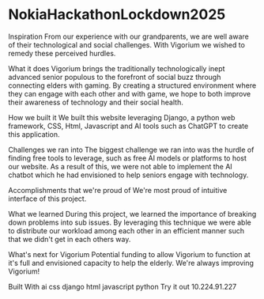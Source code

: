 # NokiaHackathonLockdown2025
Inspiration
From our experience with our grandparents, we are well aware of their technological and social challenges. With Vigorium we wished to remedy these perceived hurdles.

What it does
Vigorium brings the traditionally technologically inept advanced senior populous to the forefront of social buzz through connecting elders with gaming. By creating a structured environment where they can engage with each other and with game, we hope to both improve their awareness of technology and their social health.

How we built it
We built this website leveraging Django, a python web framework, CSS, Html, Javascript and AI tools such as ChatGPT to create this application.

Challenges we ran into
The biggest challenge we ran into was the hurdle of finding free tools to leverage, such as free AI models or platforms to host our website. As a result of this, we were not able to implement the AI chatbot which he had envisioned to help seniors engage with technology.

Accomplishments that we're proud of
We're most proud of intuitive interface of this project.

What we learned
During this project, we learned the importance of breaking down problems into sub issues. By leveraging this technique we were able to distribute our workload among each other in an efficient manner such that we didn't get in each others way.

What's next for Vigorium
Potential funding to allow Vigorium to function at it's full and envisioned capacity to help the elderly. We're always improving Vigorium!

Built With
ai
css
django
html
javascript
python
Try it out
 10.224.91.227
